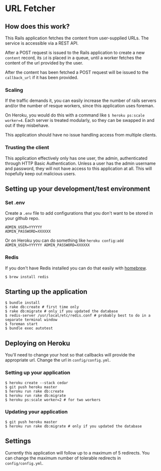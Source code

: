 URL Fetcher
=========

## How does this work?

This Rails application fetches the content from user-supplied URLs. The service is accessible via a REST API.

After a POST request is issued to the Rails application to create a new `content` record, its `id` is placed in a queue, until a worker fetches the content of the url provided by the user.

After the content has been fetched a POST request will be issued to the `callback_url` if it has been provided.

### Scaling
If the traffic demands it, you can easily increase the number of rails servers and/or the number of resque workers, since this application uses foreman.

On Heroku, you would do this with a command like `$ heroku ps:scale worker=4`. Each server is treated modularly, so they can be swapped in and out if they misbehave.

This application should have no issue handling access from multiple clients.

### Trusting the client

This application effectively only has one user, the admin, authenticated through HTTP Basic Authentication. Unless a user has the admin username and password, they will not have access to this application at all. This will hopefully keep out malicious users.

## Setting up your development/test environment

### Set .env

Create a `.env` file to add configurations that you don't want to be stored in your github repo.

```
ADMIN_USER=YYYYYY
ADMIN_PASSWORD=XXXXXX
```

Or on Heroku you can do something like `heroku config:add ADMIN_USER=YYYYYY ADMIN_PASSWORD=XXXXXX`

### Redis

If you don't have Redis installed you can do that easily with [homebrew](http://mxcl.github.com/homebrew/).

```
$ brew install redis
```

## Starting up the application

```
$ bundle install
$ rake db:create # first time only
$ rake db:migrate # only if you updated the database
$ redis-server /usr/local/etc/redis.conf # probably best to do in a separate terminal window
$ foreman start
$ bundle exec autotest
```

## Deploying on Heroku

You'll need to change your host so that callbacks will provide the appropriate url. Change the url in `config/config.yml`.

### Setting up your application

```
$ heroku create --stack cedar
$ git push heroku master
$ heroku run rake db:create
$ heroku run rake db:migrate
$ heroku ps:scale worker=2 # for two workers
```

### Updating your application

```
$ git push heroku master
$ heroku run rake db:migrate # only if you updated the database
```

## Settings

Currently this application will follow up to a maximum of 5 redirects. You can change the maximum number of tolerable redirects in `config/config.yml`.